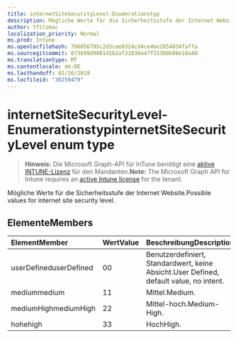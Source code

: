 ```yaml
---
title: internetSiteSecurityLevel-Enumerationstyp
description: Mögliche Werte für die Sicherheitsstufe der Internet Website.
author: tfitzmac
localization_priority: Normal
ms.prod: Intune
ms.openlocfilehash: 796056795c2d3cee0324cd4ce4be2854034faffa
ms.sourcegitcommit: 873b99d9001d1b2af21836e47f15360b08e10a40
ms.translationtype: MT
ms.contentlocale: de-DE
ms.lasthandoff: 02/26/2019
ms.locfileid: "30259479"
---
```

# <a name="internetsitesecuritylevel-enum-type"></a><span data-ttu-id="e1a53-103">internetSiteSecurityLevel-Enumerationstyp</span><span class="sxs-lookup"><span data-stu-id="e1a53-103">internetSiteSecurityLevel enum type</span></span>

> <span data-ttu-id="e1a53-104">**Hinweis:** Die Microsoft Graph-API für InTune benötigt eine [aktive INTUNE-Lizenz](https://go.microsoft.com/fwlink/?linkid=839381) für den Mandanten.</span><span class="sxs-lookup"><span data-stu-id="e1a53-104">**Note:** The Microsoft Graph API for Intune requires an [active Intune license](https://go.microsoft.com/fwlink/?linkid=839381) for the tenant.</span></span>

<span data-ttu-id="e1a53-105">Mögliche Werte für die Sicherheitsstufe der Internet Website.</span><span class="sxs-lookup"><span data-stu-id="e1a53-105">Possible values for internet site security level.</span></span>

## <a name="members"></a><span data-ttu-id="e1a53-106">Elemente</span><span class="sxs-lookup"><span data-stu-id="e1a53-106">Members</span></span>
|<span data-ttu-id="e1a53-107">Element</span><span class="sxs-lookup"><span data-stu-id="e1a53-107">Member</span></span>|<span data-ttu-id="e1a53-108">Wert</span><span class="sxs-lookup"><span data-stu-id="e1a53-108">Value</span></span>|<span data-ttu-id="e1a53-109">Beschreibung</span><span class="sxs-lookup"><span data-stu-id="e1a53-109">Description</span></span>|
|:---|:---|:---|
|<span data-ttu-id="e1a53-110">userDefined</span><span class="sxs-lookup"><span data-stu-id="e1a53-110">userDefined</span></span>|<span data-ttu-id="e1a53-111">0</span><span class="sxs-lookup"><span data-stu-id="e1a53-111">0</span></span>|<span data-ttu-id="e1a53-112">Benutzerdefiniert, Standardwert, keine Absicht.</span><span class="sxs-lookup"><span data-stu-id="e1a53-112">User Defined, default value, no intent.</span></span>|
|<span data-ttu-id="e1a53-113">medium</span><span class="sxs-lookup"><span data-stu-id="e1a53-113">medium</span></span>|<span data-ttu-id="e1a53-114">1</span><span class="sxs-lookup"><span data-stu-id="e1a53-114">1</span></span>|<span data-ttu-id="e1a53-115">Mittel.</span><span class="sxs-lookup"><span data-stu-id="e1a53-115">Medium.</span></span>|
|<span data-ttu-id="e1a53-116">mediumHigh</span><span class="sxs-lookup"><span data-stu-id="e1a53-116">mediumHigh</span></span>|<span data-ttu-id="e1a53-117">2</span><span class="sxs-lookup"><span data-stu-id="e1a53-117">2</span></span>|<span data-ttu-id="e1a53-118">Mittel-hoch.</span><span class="sxs-lookup"><span data-stu-id="e1a53-118">Medium-High.</span></span>|
|<span data-ttu-id="e1a53-119">hohe</span><span class="sxs-lookup"><span data-stu-id="e1a53-119">high</span></span>|<span data-ttu-id="e1a53-120">3</span><span class="sxs-lookup"><span data-stu-id="e1a53-120">3</span></span>|<span data-ttu-id="e1a53-121">Hoch</span><span class="sxs-lookup"><span data-stu-id="e1a53-121">High.</span></span>|



